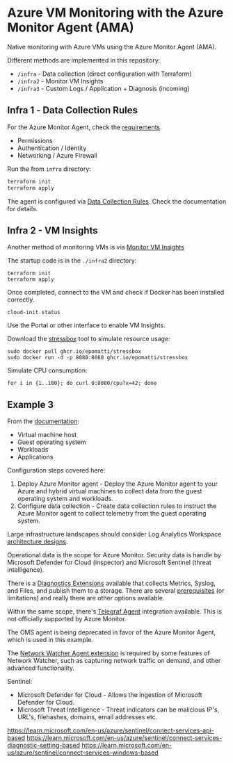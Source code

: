 # Azure VM Monitoring with the Azure Monitor Agent (AMA)

Native monitoring with Azure VMs using the Azure Monitor Agent (AMA).

Different methods are implemented in this repository:

- `/infra` - Data collection (direct configuration with Terraform)
- `/infra2` - Monitor VM Insights
- `/infra3` - Custom Logs / Application + Diagnosis (incoming)

## Infra 1️ - Data Collection Rules

For the Azure Monitor Agent, check the [requirements][1].

- Permissions
- Authentication / Identity
- Networking / Azure Firewall

Run the from `infra` directory:

```sh
terraform init
terraform apply
```

The agent is configured via [Data Collection Rules][2]. Check the documentation for details.


## Infra 2 - VM Insights

Another method of monitoring VMs is via [Monitor VM Insights][3]

The startup code is in the `./infra2` directory:

```
terraform init
terraform apply
```

Once completed, connect to the VM and check if Docker has been installed correctly.

```
cloud-init status
```

Use the Portal or other interface to enable VM Insights.

Download the [stressbox][4] tool to simulate resource usage:

```
sudo docker pull ghcr.io/epomatti/stressbox
sudo docker run -d -p 8080:8080 ghcr.io/epomatti/stressbox
```

Simulate CPU consumption:

```
for i in {1..100}; do curl 0:8080/cpu?x=42; done
```

## Example 3

From the [documentation][5]:

- Virtual machine host
- Guest operating system
- Workloads
- Applications

Configuration steps covered here:

1. Deploy Azure Monitor agent - Deploy the Azure Monitor agent to your Azure and hybrid virtual machines to collect data from the guest operating system and workloads.
2. Configure data collection - Create data collection rules to instruct the Azure Monitor agent to collect telemetry from the guest operating system.

Large infrastructure landscapes should consider Log Analytics Workspace [architecture designs][6].

Operational data is the scope for Azure Monitor. Security data is handle by Microsoft Defender for Cloud (inspector) and Microsoft Sentinel (threat intelligence).

There is a [Diagnostics Extensions][7] available that collects Metrics, Syslog, and Files, and publish them to a storage. There are several [prerequisites][8] (or limitations) and really there are other options available.

Within the same scope, there's [Telegraf Agent][10] integration available. This is not officially supported by Azure Monitor.

The OMS agent is being deprecated in favor of the Azure Monitor Agent, which is used in this example.

The [Network Watcher Agent extension][9] is required by some features of Network Watcher, such as capturing network traffic on demand, and other advanced functionality.

Sentinel:
 - Microsoft Defender for Cloud - Allows the ingestion of Microsoft Defender for Cloud.
 - Microsoft Threat Intelligence - Threat indicators can be malicious IP's, URL's, filehashes, domains, email addresses etc.

https://learn.microsoft.com/en-us/azure/sentinel/connect-services-api-based
https://learn.microsoft.com/en-us/azure/sentinel/connect-services-diagnostic-setting-based
https://learn.microsoft.com/en-us/azure/sentinel/connect-services-windows-based




[1]: https://learn.microsoft.com/en-us/azure/azure-monitor/agents/azure-monitor-agent-manage?tabs=azure-portal
[2]: https://learn.microsoft.com/en-us/azure/azure-monitor/agents/data-collection-rule-azure-monitor-agent?tabs=portal
[3]: https://learn.microsoft.com/en-us/azure/azure-monitor/vm/vminsights-overview
[4]: https://github.com/epomatti/stressbox
[5]: https://learn.microsoft.com/en-us/azure/azure-monitor/vm/monitor-virtual-machine
[6]: https://learn.microsoft.com/en-us/azure/azure-monitor/logs/workspace-design
[7]: https://learn.microsoft.com/en-us/azure/virtual-machines/extensions/diagnostics-linux?toc=%2Fazure%2Fazure-monitor%2Ftoc.json&tabs=azcli
[8]: https://learn.microsoft.com/en-us/azure/virtual-machines/extensions/diagnostics-linux?toc=%2Fazure%2Fazure-monitor%2Ftoc.json&tabs=azcli#prerequisites
[9]: https://learn.microsoft.com/en-us/azure/virtual-machines/extensions/network-watcher-linux?toc=%2Fazure%2Fnetwork-watcher%2Ftoc.json
[10]: https://learn.microsoft.com/en-us/azure/azure-monitor/essentials/collect-custom-metrics-linux-telegraf?tabs=ubuntu

